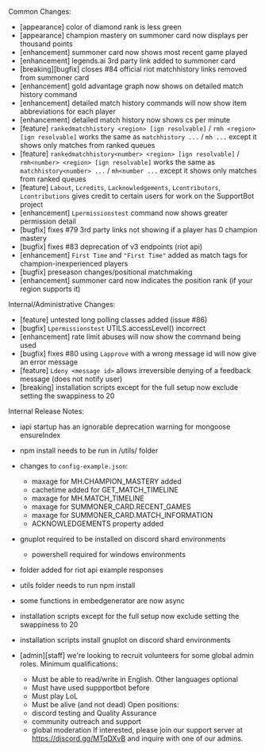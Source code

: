 Common Changes:
- [appearance] color of diamond rank is less green
- [appearance] champion mastery on summoner card now displays per thousand points
- [enhancement] summoner card now shows most recent game played
- [enhancement] legends.ai 3rd party link added to summoner card
- [breaking][bugfix] closes #84 official riot matchhistory links removed from summoner card
- [enhancement] gold advantage graph now shows on detailed match history command
- [enhancement] detailed match history commands will now show item abbreviations for each player
- [enhancement] detailed match history now shows cs per minute
- [feature] `rankedmatchhistory <region> [ign resolvable]` / `rmh <region> [ign resolvable]` works the same as `matchhistory ...` / `mh ...` except it shows only matches from ranked queues
- [feature] `rankedmatchhistory<number> <region> [ign resolvable]` / `rmh<number> <region> [ign resolvable]` works the same as `matchhistory<number> ...` / `mh<number ...` except it shows only matches from ranked queues
- [feature] `Labout`, `Lcredits`, `Lacknowledgements`, `Lcontributors`, `Lcontributions` gives credit to certain users for work on the SupportBot project
- [enhancement] `Lpermissionstest` command now shows greater permission detail
- [bugfix] fixes #79 3rd party links not showing if a player has 0 champion mastery
- [bugfix] fixes #83 deprecation of v3 endpoints (riot api)
- [enhancement] `First Time` and `"First Time"` added as match tags for champion-inexperienced players
- [bugfix] preseason changes/positional matchmaking
- [enhancement] summoner card now indicates the position rank (if your region supports it)


Internal/Administrative Changes:
- [feature] untested long polling classes added (issue #86)
- [bugfix] `Lpermissionstest` UTILS.accessLevel() incorrect
- [enhancement] rate limit abuses will now show the command being used
- [bugfix] fixes #80 using `Lapprove` with a wrong message id will now give an error message
- [feature] `Ldeny <message id>` allows irreversible denying of a feedback message (does not notify user)
- [breaking] installation scripts except for the full setup now exclude setting the swappiness to 20


Internal Release Notes:
- iapi startup has an ignorable deprecation warning for mongoose ensureIndex
- npm install needs to be run in /utils/ folder
- changes to `config-example.json`:
    - maxage for MH.CHAMPION_MASTERY added
    - cachetime added for GET_MATCH_TIMELINE
    - maxage for MH.MATCH_TIMELINE
    - maxage for SUMMONER_CARD.RECENT_GAMES
    - maxage for SUMMONER_CARD.MATCH_INFORMATION
    - ACKNOWLEDGEMENTS property added
- gnuplot required to be installed on discord shard environments
    - powershell required for windows environments
- folder added for riot api example responses
- utils folder needs to run npm install
- some functions in embedgenerator are now async
- installation scripts except for the full setup now exclude setting the swappiness to 20
- installation scripts install gnuplot on discord shard environments


- [admin][staff] we're looking to recruit volunteers for some global admin roles. Minimum qualifications:
    - Must be able to read/write in English. Other languages optional
    - Must have used suppportbot before
    - Must play LoL
    - Must be alive (and not dead)
Open positions:
    - discord testing and Quality Assurance
    - community outreach and support
    - global moderation
If interested, please join our support server at <https://discord.gg/MTqDXvB> and inquire with one of our admins.